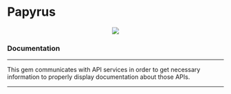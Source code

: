<h1>Papyrus</h1>

<p align="center">
  <img style="align: center" src="http://592f46.medialib.glogster.com/media/be62a2c82903517b5bd81f46f72ee758184be12d3e60218f70f1a5bcdcb6505a/papirus.jpg"/>

  <h3>Documentation</h3>
</p>

---


This gem communicates with API services in order to get necessary information to properly display documentation about those APIs.

---
